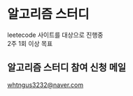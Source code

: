# 알고리즘 스터디 
leetecode 사이트를 대상으로 진행중<br> 
2주 1회 이상 목표<br>


## 알고리즘 스터디 참여 신청 메일
whtngus3232@naver.com

